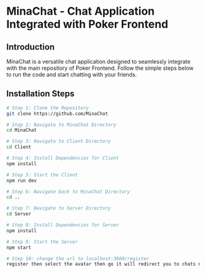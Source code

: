# MinaChat - Chat Application Integrated with Poker Frontend

## Introduction
MinaChat is a versatile chat application designed to seamlessly integrate with the main repository of Poker Frontend. Follow the simple steps below to run the code and start chatting with your friends.

## Installation Steps
```bash
# Step 1: Clone the Repository
git clone https://github.com/MinaChat

# Step 2: Navigate to MinaChat Directory
cd MinaChat

# Step 3: Navigate to Client Directory
cd Client

# Step 4: Install Dependencies for Client
npm install

# Step 5: Start the Client
npm run dev 

# Step 6: Navigate back to MinaChat Directory
cd ..

# Step 7: Navigate to Server Directory
cd Server

# Step 8: Install Dependencies for Server
npm install

# Step 9: Start the Server
npm start

# Step 10: change the url to localhost:3000/register
register then select the avatar then go it will redirect you to chats now start chatting with friends
